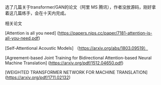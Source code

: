 选了几篇关于transformer/GAN的论文（阿里 MS 腾讯），作者没放源码，刚好拿着这几篇练手，会在十天内完成。

相关论文

[Attention is all you need] (https://papers.nips.cc/paper/7181-attention-is-all-you-need.pdf)

[Self-Attentional Acoustic Models]  （https://arxiv.org/abs/1803.09519）

[Agreement-based Joint Training for Bidirectional Attention-based Neural Machine Translation] (https://arxiv.org/pdf/1512.04650.pdf)

[WEIGHTED TRANSFORMER NETWORK FOR MACHINE TRANSLATION] (https://arxiv.org/pdf/1711.02132)



